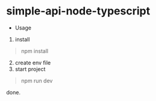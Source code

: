 # simple-api-node-typescript
- Usage
1. install  

> npm install  

2. create env file
3. start project  

> npm run dev  

done.
